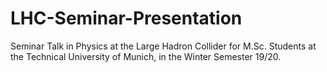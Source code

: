 # LHC-Seminar-Presentation

Seminar Talk in Physics at the Large Hadron Collider for M.Sc. Students at the Technical University of Munich, in the Winter Semester 19/20.
